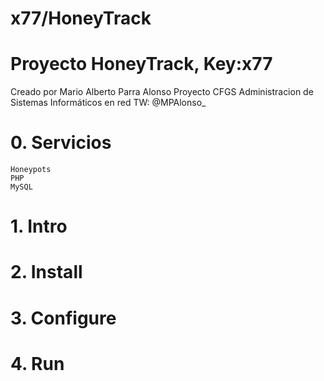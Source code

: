 # x77/HoneyTrack
# Proyecto HoneyTrack, Key:x77
Creado por Mario Alberto Parra Alonso
Proyecto CFGS Administracion de Sistemas Informáticos en red
TW: @MPAlonso_

# 0. Servicios
	Honeypots
 	PHP
	MySQL

# 1. Intro

# 2. Install
# 3. Configure
# 4. Run